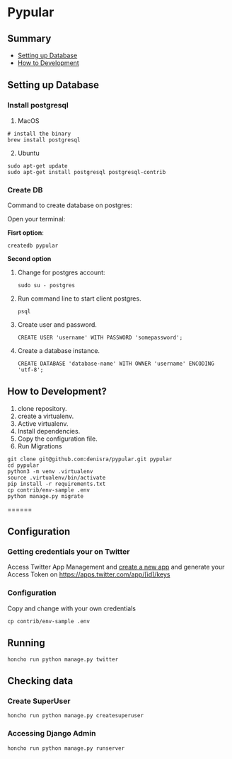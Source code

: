 # Pypular

## Summary


- [Setting up Database](#setting-up-database)
- [How to Development](#how-to-development)

## Setting up Database

### Install postgresql

1. MacOS

```
# install the binary
brew install postgresql
```

2. Ubuntu

```
sudo apt-get update
sudo apt-get install postgresql postgresql-contrib
```

### Create DB

Command to create database on postgres:

Open your terminal:

**Fisrt option**:

```
createdb pypular
```

**Second option**

1. Change for postgres account:

    ```
    sudo su - postgres
    ```
    
2. Run command line to start client postgres.

   ```
   psql
   ```
   
3. Create user and password.

   ```
   CREATE USER 'username' WITH PASSWORD 'somepassword';
   ```
   
4. Create a database instance.

   ```
   CREATE DATABASE 'database-name' WITH OWNER 'username' ENCODING 'utf-8';
   ```

## How to Development?

1. clone repository.
2. create a virtualenv.
3. Active virtualenv.
4. Install dependencies.
5. Copy the configuration file.
6. Run Migrations
  
```
git clone git@github.com:denisra/pypular.git pypular  
cd pypular  
python3 -m venv .virtualenv  
source .virtualenv/bin/activate  
pip install -r requirements.txt  
cp contrib/env-sample .env  
python manage.py migrate
```
======


## Configuration

### Getting credentials your on Twitter

Access Twitter App Management and [create a new app](https://apps.twitter.com/app/new) and generate your Access Token on https://apps.twitter.com/app/[id]/keys

### Configuration

Copy and change with your own credentials

```
cp contrib/env-sample .env
```

## Running

```
honcho run python manage.py twitter
```

## Checking data

### Create SuperUser
```
honcho run python manage.py createsuperuser
```

### Accessing Django Admin
```
honcho run python manage.py runserver
```
